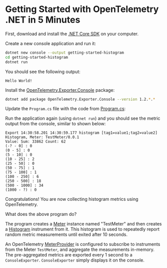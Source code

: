 # Getting Started with OpenTelemetry .NET in 5 Minutes

First, download and install the [.NET Core
SDK](https://dotnet.microsoft.com/download) on your computer.

Create a new console application and run it:

```sh
dotnet new console --output getting-started-histogram
cd getting-started-histogram
dotnet run
```

You should see the following output:

```text
Hello World!
```

Install the
[OpenTelemetry.Exporter.Console](../../../src/OpenTelemetry.Exporter.Console/README.md)
package:

```sh
dotnet add package OpenTelemetry.Exporter.Console --version 1.2.*.*
```

Update the `Program.cs` file with the code from [Program.cs](./Program.cs):

Run the application again (using `dotnet run`) and you should see the metric
output from the console, similar to shown below:

<!-- markdownlint-disable MD013 -->
```text
Export 14:30:58.201 14:30:59.177 histogram [tag1=value1;tag2=value2] Histogram, Meter: TestMeter/0.0.1
Value: Sum: 33862 Count: 62
(-? - 0] : 0
(0 - 5] : 0
(5 - 10] : 0
(10 - 25] : 2
(25 - 50] : 0
(50 - 75] : 1
(75 - 100] : 1
(100 - 250] : 6
(250 - 500] : 18
(500 - 1000] : 34
(1000 - ?) : 0
```
<!-- markdownlint-enable MD013 -->

Congratulations! You are now collecting histogram metrics using OpenTelemetry.

What does the above program do?

The program creates a
[Meter](https://github.com/open-telemetry/opentelemetry-specification/blob/main/specification/metrics/api.md#meter)
instance named "TestMeter" and then creates a
[Histogram](https://github.com/open-telemetry/opentelemetry-specification/blob/main/specification/metrics/api.md#histogram)
instrument from it. This histogram is used to repeatedly report random metric
measurements until exited after 10 seconds.

An OpenTelemetry
[MeterProvider](https://github.com/open-telemetry/opentelemetry-specification/blob/main/specification/metrics/api.md#meterprovider)
is configured to subscribe to instruments from the Meter `TestMeter`, and
aggregate the measurements in-memory. The pre-aggregated metrics are exported
every 1 second to a `ConsoleExporter`. `ConsoleExporter` simply displays it on
the console.
